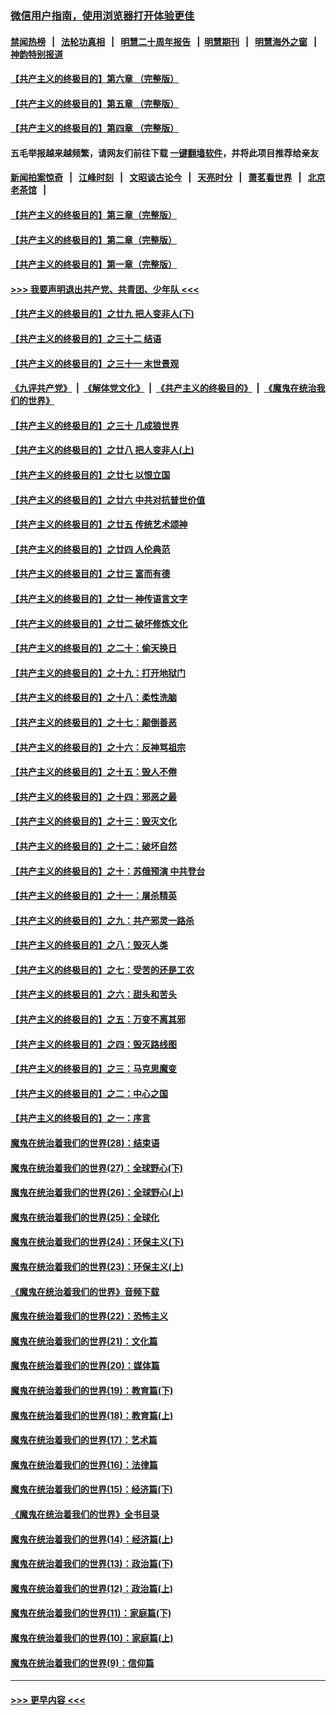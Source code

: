### [微信用户指南，使用浏览器打开体验更佳](https://github.com/gfw-breaker/banned-news1/blob/master/indexes/wechat-guide.md?t=0)
#### [禁闻热榜](热点新闻.md?t=0)  &nbsp;&nbsp;|&nbsp;&nbsp; [法轮功真相](https://github.com/gfw-breaker/truth/blob/master/README.md?t=0) &nbsp;&nbsp;|&nbsp;&nbsp; [明慧二十周年报告](https://github.com/gfw-breaker/mh-reports/blob/master/README.md?t=0) &nbsp;&nbsp;|&nbsp;&nbsp;[明慧期刊](https://github.com/gfw-breaker/mh-qikan) &nbsp;&nbsp;|&nbsp;&nbsp; [明慧海外之窗](https://github.com/gfw-breaker/mh-news/blob/master/README.md?t=0) &nbsp;&nbsp;|&nbsp;&nbsp; [神韵特别报道](https://github.com/gfw-breaker/mh-news/blob/master/shenyun.md?t=0)
#### [【共产主义的终极目的】第六章 （完整版）](../pages/nsc422/n11428913.md?t=02040201) 
#### [【共产主义的终极目的】第五章 （完整版）](../pages/nsc422/n11428912.md?t=02040201) 
#### [【共产主义的终极目的】第四章 （完整版）](../pages/nsc422/n11428907.md?t=02040201) 
#### 五毛举报越来越频繁，请网友们前往下载 [一键翻墙软件](https://github.com/gfw-breaker/ssr-accounts)，并将此项目推荐给亲友
#### [新闻拍案惊奇](https://github.com/gfw-breaker/banned-news1/blob/master/pages/link4.md) &nbsp;&nbsp;|&nbsp;&nbsp; [江峰时刻](https://github.com/gfw-breaker/banned-news1/blob/master/pages/link4.md) &nbsp;&nbsp;|&nbsp;&nbsp; [文昭谈古论今](https://github.com/gfw-breaker/banned-news1/blob/master/pages/link4.md) &nbsp;&nbsp;|&nbsp;&nbsp; [天亮时分](https://github.com/gfw-breaker/banned-news1/blob/master/pages/link4.md) &nbsp;&nbsp;|&nbsp;&nbsp; [萧茗看世界](https://github.com/gfw-breaker/banned-news1/blob/master/pages/link4.md) &nbsp;&nbsp;|&nbsp;&nbsp; [北京老茶馆](https://github.com/gfw-breaker/banned-news1/blob/master/pages/link4.md) &nbsp;&nbsp;|&nbsp;&nbsp; 
#### [【共产主义的终极目的】第三章（完整版）](../pages/nsc422/n11428848.md?t=02040201) 
#### [【共产主义的终极目的】第二章（完整版）](../pages/nsc422/n11428831.md?t=02040201) 
#### [【共产主义的终极目的】第一章（完整版）](../pages/nsc422/n11417651.md?t=02040201) 
#### [>>> 我要声明退出共产党、共青团、少年队 <<<](https://github.com/begood0513/goodnews/blob/master/quit/letter.md) 
#### [【共产主义的终极目的】之廿九 把人变非人(下)](../pages/nsc422/n11344140.md?t=02040201) 
#### [【共产主义的终极目的】之三十二 结语](../pages/nsc422/n11360535.md?t=02040201) 
#### [【共产主义的终极目的】之三十一 末世景观](../pages/nsc422/n11351129.md?t=02040201) 
#### [《九评共产党》](https://github.com/begood0513/9ping.md/blob/master/README.md) &nbsp;|&nbsp; [《解体党文化》](../../../../jtdwh.md/blob/master/README.md)  &nbsp;|&nbsp; [《共产主义的终极目的》](../../../../gczydzjmd.md/blob/master/README.md) &nbsp;|&nbsp; [《魔鬼在统治我们的世界》](../../../../mgztzwmdsj.md/blob/master/README.md) 
#### [【共产主义的终极目的】之三十 几成狼世界](../pages/nsc422/n11348280.md?t=02040201) 
#### [【共产主义的终极目的】之廿八 把人变非人(上)](../pages/nsc422/n11340492.md?t=02040201) 
#### [【共产主义的终极目的】之廿七 以恨立国](../pages/nsc422/n11336944.md?t=02040201) 
#### [【共产主义的终极目的】之廿六 中共对抗普世价值](../pages/nsc422/n11324785.md?t=02040201) 
#### [【共产主义的终极目的】之廿五 传统艺术颂神](../pages/nsc422/n11296396.md?t=02040201) 
#### [【共产主义的终极目的】之廿四 人伦典范](../pages/nsc422/n11296397.md?t=02040201) 
#### [【共产主义的终极目的】之廿三 富而有德](../pages/nsc422/n11283598.md?t=02040201) 
#### [【共产主义的终极目的】之廿一 神传语言文字](../pages/nsc422/n11263265.md?t=02040201) 
#### [【共产主义的终极目的】之廿二 破坏修炼文化](../pages/nsc422/n11245728.md?t=02040201) 
#### [【共产主义的终极目的】之二十：偷天换日](../pages/nsc422/n11238846.md?t=02040201) 
#### [【共产主义的终极目的】之十九：打开地狱门](../pages/nsc422/n11206376.md?t=02040201) 
#### [【共产主义的终极目的】之十八：柔性洗脑](../pages/nsc422/n11199994.md?t=02040201) 
#### [【共产主义的终极目的】之十七：颠倒善恶](../pages/nsc422/n11179782.md?t=02040201) 
#### [【共产主义的终极目的】之十六：反神骂祖宗](../pages/nsc422/n11166798.md?t=02040201) 
#### [【共产主义的终极目的】之十五：毁人不倦](../pages/nsc422/n11166792.md?t=02040201) 
#### [【共产主义的终极目的】之十四：邪恶之最](../pages/nsc422/n11150249.md?t=02040201) 
#### [【共产主义的终极目的】之十三：毁灭文化](../pages/nsc422/n11135227.md?t=02040201) 
#### [【共产主义的终极目的】之十二：破坏自然](../pages/nsc422/n11135214.md?t=02040201) 
#### [【共产主义的终极目的】之十：苏俄预演 中共登台](../pages/nsc422/n11118424.md?t=02040201) 
#### [【共产主义的终极目的】之十一：屠杀精英](../pages/nsc422/n11118442.md?t=02040201) 
#### [【共产主义的终极目的】之九：共产邪灵一路杀](../pages/nsc422/n11114139.md?t=02040201) 
#### [【共产主义的终极目的】之八：毁灭人类](../pages/nsc422/n11108503.md?t=02040201) 
#### [【共产主义的终极目的】之七：受苦的还是工农](../pages/nsc422/n11101809.md?t=02040201) 
#### [【共产主义的终极目的】之六：甜头和苦头](../pages/nsc422/n11096971.md?t=02040201) 
#### [【共产主义的终极目的】之五：万变不离其邪](../pages/nsc422/n11091285.md?t=02040201) 
#### [【共产主义的终极目的】之四：毁灭路线图](../pages/nsc422/n11086284.md?t=02040201) 
#### [【共产主义的终极目的】之三：马克思魔变](../pages/nsc422/n11061941.md?t=02040201) 
#### [【共产主义的终极目的】之二：中心之国](../pages/nsc422/n11047728.md?t=02040201) 
#### [【共产主义的终极目的】之一：序言](../pages/nsc422/n11086077.md?t=02040201) 
#### [魔鬼在统治着我们的世界(28)：结束语](../pages/nsc422/n10936246.md?t=02040201) 
#### [魔鬼在统治着我们的世界(27)：全球野心(下)](../pages/nsc422/n10928319.md?t=02040201) 
#### [魔鬼在统治着我们的世界(26)：全球野心(上)](../pages/nsc422/n10900318.md?t=02040201) 
#### [魔鬼在统治着我们的世界(25)：全球化](../pages/nsc422/n10788205.md?t=02040201) 
#### [魔鬼在统治着我们的世界(24)：环保主义(下)](../pages/nsc422/n10695307.md?t=02040201) 
#### [魔鬼在统治着我们的世界(23)：环保主义(上)](../pages/nsc422/n10688613.md?t=02040201) 
#### [《魔鬼在统治着我们的世界》音频下载](../pages/nsc422/n10635553.md?t=02040201) 
#### [魔鬼在统治着我们的世界(22)：恐怖主义](../pages/nsc422/n10614727.md?t=02040201) 
#### [魔鬼在统治着我们的世界(21)：文化篇](../pages/nsc422/n10597706.md?t=02040201) 
#### [魔鬼在统治着我们的世界(20)：媒体篇](../pages/nsc422/n10586579.md?t=02040201) 
#### [魔鬼在统治着我们的世界(19)：教育篇(下)](../pages/nsc422/n10564808.md?t=02040201) 
#### [魔鬼在统治着我们的世界(18)：教育篇(上)](../pages/nsc422/n10526970.md?t=02040201) 
#### [魔鬼在统治着我们的世界(17)：艺术篇](../pages/nsc422/n10499093.md?t=02040201) 
#### [魔鬼在统治着我们的世界(16)：法律篇](../pages/nsc422/n10485969.md?t=02040201) 
#### [魔鬼在统治着我们的世界(15)：经济篇(下)](../pages/nsc422/n10469975.md?t=02040201) 
#### [《魔鬼在统治着我们的世界》全书目录](../pages/nsc422/n10464261.md?t=02040201) 
#### [魔鬼在统治着我们的世界(14)：经济篇(上)](../pages/nsc422/n10457370.md?t=02040201) 
#### [魔鬼在统治着我们的世界(13)：政治篇(下)](../pages/nsc422/n10448270.md?t=02040201) 
#### [魔鬼在统治着我们的世界(12)：政治篇(上)](../pages/nsc422/n10444576.md?t=02040201) 
#### [魔鬼在统治着我们的世界(11)：家庭篇(下)](../pages/nsc422/n10440961.md?t=02040201) 
#### [魔鬼在统治着我们的世界(10)：家庭篇(上)](../pages/nsc422/n10435448.md?t=02040201) 
#### [魔鬼在统治着我们的世界(9)：信仰篇](../pages/nsc422/n10432159.md?t=02040201) 

----
#### [ >>> 更早内容 <<< ](../indexes/nsc422-earlier.md)
